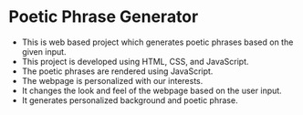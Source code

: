 # Poetic Phrase Generator
- This is web based project which generates poetic phrases based on the given input.
- This project is developed using HTML, CSS, and JavaScript.
- The poetic phrases are rendered using JavaScript.
- The webpage is personalized with our interests.
- It changes the look and feel of the webpage based on the user input.
- It generates personalized background and poetic phrase.


